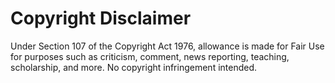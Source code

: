 # Copyright Disclaimer

Under Section 107 of the Copyright Act 1976, allowance is made for Fair Use for purposes such as criticism, comment, news reporting, teaching, scholarship, and more. No copyright infringement intended.
